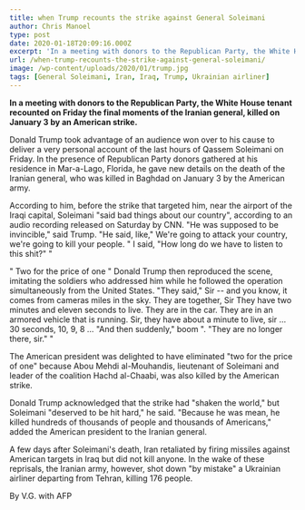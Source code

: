 ```yaml
---
title: when Trump recounts the strike against General Soleimani
author: Chris Manoel
type: post
date: 2020-01-18T20:09:16.000Z
excerpt: 'In a meeting with donors to the Republican Party, the White House tenant recounted on Friday the final moments of the Iranian general, killed on January 3 by an American strike.'
url: /when-trump-recounts-the-strike-against-general-soleimani/
image: /wp-content/uploads/2020/01/trump.jpg
tags: [General Soleimani, Iran, Iraq, Trump, Ukrainian airliner]
---
```


**In a meeting with donors to the Republican Party, the White House tenant recounted on Friday the final moments of the Iranian general, killed on January 3 by an American strike.**

Donald Trump took advantage of an audience won over to his cause to deliver a very personal account of the last hours of Qassem Soleimani on Friday. In the presence of Republican Party donors gathered at his residence in Mar-a-Lago, Florida, he gave new details on the death of the Iranian general, who was killed in Baghdad on January 3 by the American army.

According to him, before the strike that targeted him, near the airport of the Iraqi capital, Soleimani "said bad things about our country", according to an audio recording released on Saturday by CNN. "He was supposed to be invincible," said Trump. "He said, like," We're going to attack your country, we're going to kill your people. " I said, "How long do we have to listen to this shit?" "

" Two for the price of one "
Donald Trump then reproduced the scene, imitating the soldiers who addressed him while he followed the operation simultaneously from the United States. "They said," Sir -- and you know, it comes from cameras miles in the sky. They are together, Sir They have two minutes and eleven seconds to live. They are in the car. They are in an armored vehicle that is running. Sir, they have about a minute to live, sir … 30 seconds, 10, 9, 8 … "And then suddenly," boom ". "They are no longer there, sir." "

The American president was delighted to have eliminated "two for the price of one" because Abou Mehdi al-Mouhandis, lieutenant of Soleimani and leader of the coalition Hachd al-Chaabi, was also killed by the American strike.

Donald Trump acknowledged that the strike had "shaken the world," but Soleimani "deserved to be hit hard," he said. "Because he was mean, he killed hundreds of thousands of people and thousands of Americans," added the American president to the Iranian general.

A few days after Soleimani's death, Iran retaliated by firing missiles against American targets in Iraq but did not kill anyone. In the wake of these reprisals, the Iranian army, however, shot down "by mistake" a Ukrainian airliner departing from Tehran, killing 176 people.

By V.G. with AFP

